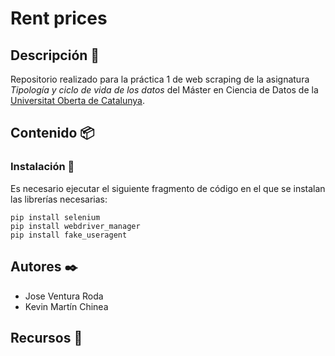 # Rent prices

## Descripción 🚀

Repositorio realizado para la práctica 1 de web scraping de la asignatura _Tipología y ciclo de vida de los datos_ del Máster en Ciencia de Datos de la [Universitat Oberta de Catalunya](https://www.uoc.edu/portal/en/index.html).

## Contenido 📦

### Instalación 🔧

Es necesario ejecutar el siguiente fragmento de código en el que se instalan las librerías necesarias:

```
pip install selenium
pip install webdriver_manager
pip install fake_useragent
```

## Autores ✒️

* Jose Ventura Roda
* Kevin Martín Chinea

## Recursos 📄
